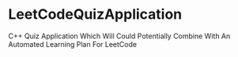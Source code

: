 # LeetCodeQuizApplication
C++ Quiz Application Which Will Could Potentially Combine With An Automated Learning Plan For LeetCode
